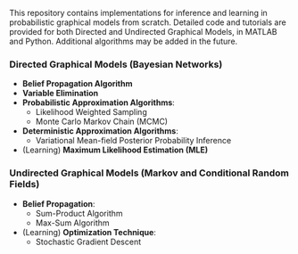 This repository contains implementations for inference and learning in probabilistic graphical models from scratch. Detailed code and tutorials are provided for both Directed and Undirected Graphical Models, in MATLAB and Python. Additional algorithms may be added in the future.

### Directed Graphical Models (Bayesian Networks)
- **Belief Propagation Algorithm**
- **Variable Elimination**
- **Probabilistic Approximation Algorithms**:
  - Likelihood Weighted Sampling
  - Monte Carlo Markov Chain (MCMC)
- **Deterministic Approximation Algorithms**:
  - Variational Mean-field Posterior Probability Inference
- (Learning) **Maximum Likelihood Estimation (MLE)**

### Undirected Graphical Models (Markov and Conditional Random Fields)
- **Belief Propagation**:
  - Sum-Product Algorithm
  - Max-Sum Algorithm
- (Learning) **Optimization Technique**:
  - Stochastic Gradient Descent
